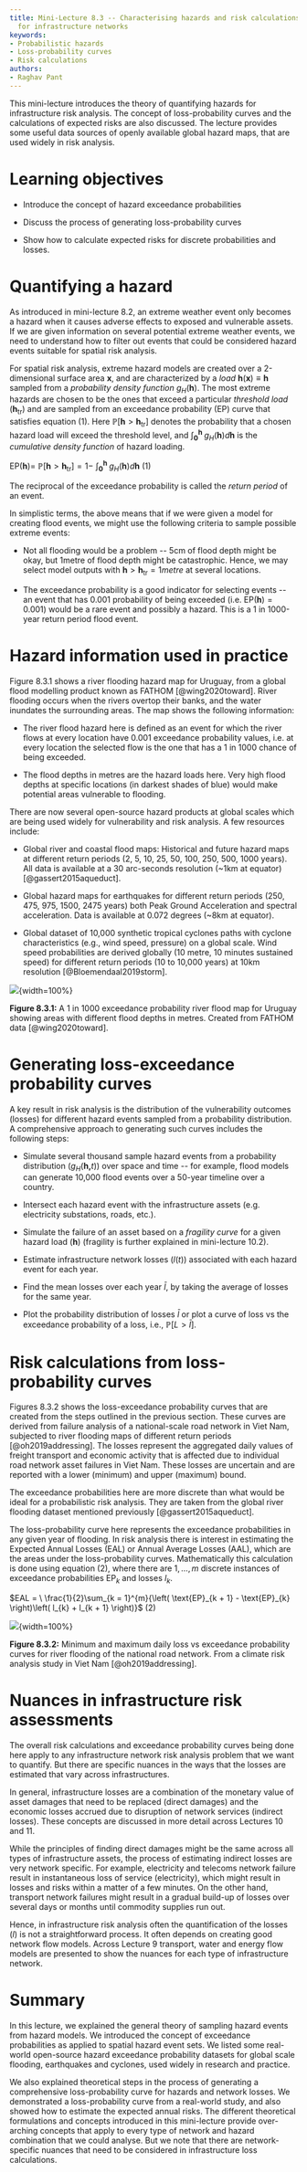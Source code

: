 ```yaml
---
title: Mini-Lecture 8.3 -- Characterising hazards and risk calculations
  for infrastructure networks
keywords:
- Probabilistic hazards
- Loss-probability curves
- Risk calculations
authors:
- Raghav Pant
---
```


This mini-lecture introduces the theory of quantifying hazards for
infrastructure risk analysis. The concept of loss-probability curves and
the calculations of expected risks are also discussed. The lecture
provides some useful data sources of openly available global hazard
maps, that are used widely in risk analysis.

# Learning objectives

- Introduce the concept of hazard exceedance probabilities

- Discuss the process of generating loss-probability curves

- Show how to calculate expected risks for discrete probabilities and losses.

# Quantifying a hazard

As introduced in mini-lecture 8.2, an extreme weather event only becomes
a hazard when it causes adverse effects to exposed and vulnerable
assets. If we are given information on several potential extreme weather
events, we need to understand how to filter out events that could be
considered hazard events suitable for spatial risk analysis.

For spatial risk analysis, extreme hazard models are created over a
2-dimensional surface area $\mathbf{x}$, and are characterized by a
*load* $\mathbf{h}\left( \mathbf{x} \right) \equiv \mathbf{h}$ sampled
from a *probability density function* $g_{H}(\mathbf{h})$. The most
extreme hazards are chosen to be the ones that exceed a particular
*threshold load* ($\mathbf{h}_{\text{tr}}$) and are sampled from an
exceedance probability (EP) curve that satisfies equation (1). Here
$\mathbb{P}\left\lbrack \mathbf{h} > \mathbf{h}_{\text{tr}} \right\rbrack$
denotes the probability that a chosen hazard load will exceed the
threshold level, and
$\int_{\mathbf{0}}^{\mathbf{h}\ }{g_{H}\left( \mathbf{h} \right)d\mathbf{h}}$
is the *cumulative density function* of hazard loading.

$\text{EP}\left( \mathbf{h} \right)\mathbb{= \ P}\left\lbrack \mathbf{h} > \mathbf{h}_{\text{tr}} \right\rbrack = 1 - \ \int_{\mathbf{0}}^{\mathbf{h}\ }{g_{H}\left( \mathbf{h} \right)d\mathbf{h}}$
(1)

The reciprocal of the exceedance probability is called the *return
period* of an event.

In simplistic terms, the above means that if we were given a model for
creating flood events, we might use the following criteria to sample
possible extreme events:

- Not all flooding would be a problem -- 5cm of flood depth might be
    okay, but 1metre of flood depth might be catastrophic. Hence, we may
    select model outputs with
    $\mathbf{h} > \mathbf{h}_{\text{tr}} = 1metre$ at several locations.

- The exceedance probability is a good indicator for selecting events
    -- an event that has 0.001 probability of being exceeded (i.e.
    $\text{EP}\left( \mathbf{h} \right) = 0.001$) would be a rare event
    and possibly a hazard. This is a 1 in 1000-year return period flood
    event.

# Hazard information used in practice

Figure 8.3.1 shows a river flooding hazard map for Uruguay, from a global flood modelling product known as FATHOM [@wing2020toward]. River flooding occurs when the rivers overtop their banks, and the water inundates the surrounding areas. The map shows the following information:

-   The river flood hazard here is defined as an event for which the river flows at every location have 0.001 exceedance probability values, i.e. at every location the selected flow is the one that has a 1 in 1000 chance of being exceeded.

-   The flood depths in metres are the hazard loads here. Very high flood depths at specific locations (in darkest shades of blue) would make potential areas vulnerable to flooding.

There are now several open-source hazard products at global scales which are being used widely for vulnerability and risk analysis. A few resources include:

-   Global river and coastal flood maps: Historical and future hazard maps at different return periods (2, 5, 10, 25, 50, 100, 250, 500, 1000 years). All data is available at a 30 arc-seconds resolution (~1km at equator) [@gassert2015aqueduct].

-   Global hazard maps for earthquakes for different return periods (250, 475, 975, 1500, 2475 years) both Peak Ground Acceleration and spectral acceleration. Data is available at 0.072 degrees (~8km at equator).

-   Global dataset of 10,000 synthetic tropical cyclones paths with cyclone characteristics (e.g., wind speed, pressure) on a global scale. Wind speed probabilities are derived globally (10 metre, 10 minutes sustained speed) for different return periods (10 to 10,000 years) at 10km resolution [@Bloemendaal2019storm].

![](assets/Figure_8.3.1.png){width=100%}

**Figure 8.3.1:** A 1 in 1000 exceedance probability river flood map for Uruguay showing areas with different flood depths in metres. Created from FATHOM data [@wing2020toward].

# Generating loss-exceedance probability curves

A key result in risk analysis is the distribution of the vulnerability
outcomes (losses) for different hazard events sampled from a probability
distribution. A comprehensive approach to generating such curves
includes the following steps:

-   Simulate several thousand sample hazard events from a probability
    distribution ($g_{H}(\mathbf{h,}t)$) over space and time -- for
    example, flood models can generate 10,000 flood events over a
    50-year timeline over a country.

-   Intersect each hazard event with the infrastructure assets (e.g.
    electricity substations, roads, etc.).

-   Simulate the failure of an asset based on a *fragility curve* for a
    given hazard load ($\mathbf{h}$) (fragility is further explained in
    mini-lecture 10.2).

-   Estimate infrastructure network losses ($l$(*t*)) associated with
    each hazard event for each year.

-   Find the mean losses over each year $\bar{l}$, by taking the
    average of losses for the same year.

-   Plot the probability distribution of losses $\bar{l}$ or plot
    a curve of loss vs the exceedance probability of a loss, i.e.,
    $\mathbb{P}\left\lbrack L > \bar{l} \right\rbrack$.

# Risk calculations from loss-probability curves

Figures 8.3.2 shows the loss-exceedance probability curves that are
created from the steps outlined in the previous section. These curves
are derived from failure analysis of a national-scale road network in
Viet Nam, subjected to river flooding maps of different return periods
[@oh2019addressing]. The losses represent the aggregated daily values
of freight transport and economic activity that is affected due to
individual road network asset failures in Viet Nam. These losses are
uncertain and are reported with a lower (minimum) and upper (maximum)
bound.

The exceedance probabilities here are more discrete than what would be
ideal for a probabilistic risk analysis. They are taken from the global
river flooding dataset mentioned previously [@gassert2015aqueduct].

The loss-probability curve here represents the exceedance probabilities
in any given year of flooding. In risk analysis there is interest in
estimating the Expected Annual Losses (EAL) or Annual Average Losses
(AAL), which are the areas under the loss-probability curves.
Mathematically this calculation is done using equation (2), where there
are $1,\ldots,m$ discrete instances of exceedance probabilities
$\text{EP}_{k}$ and losses $l_{k}$.

$EAL = \ \frac{1}{2}\sum_{k = 1}^{m}{\left( \text{EP}_{k + 1} - \text{EP}_{k} \right)\left( l_{k} + l_{k + 1} \right)}$ (2)

![](assets/Figure_8.3.2.png){width=100%}

**Figure 8.3.2:** Minimum and maximum daily loss vs exceedance
probability curves for river flooding of the national road network. From
a climate risk analysis study in Viet Nam [@oh2019addressing].

# Nuances in infrastructure risk assessments

The overall risk calculations and exceedance probability curves being
done here apply to any infrastructure network risk analysis problem that
we want to quantify. But there are specific nuances in the ways that the
losses are estimated that vary across infrastructures.

In general, infrastructure losses are a combination of the monetary
value of asset damages that need to be replaced (direct damages) and the
economic losses accrued due to disruption of network services (indirect
losses). These concepts are discussed in more detail across Lectures 10
and 11.

While the principles of finding direct damages might be the same across
all types of infrastructure assets, the process of estimating indirect
losses are very network specific. For example, electricity and telecoms
network failure result in instantaneous loss of service (electricity),
which might result in losses and risks within a matter of a few minutes.
On the other hand, transport network failures might result in a gradual
build-up of losses over several days or months until commodity supplies
run out.

Hence, in infrastructure risk analysis often the quantification of the
losses ($l$) is not a straightforward process. It often depends on
creating good network flow models. Across Lecture 9 transport, water and
energy flow models are presented to show the nuances for each type of
infrastructure network.

# Summary

In this lecture, we explained the general theory of sampling hazard
events from hazard models. We introduced the concept of exceedance
probabilities as applied to spatial hazard event sets. We listed some
real-world open-source hazard exceedance probability datasets for global
scale flooding, earthquakes and cyclones, used widely in research and
practice.

We also explained theoretical steps in the process of generating a
comprehensive loss-probability curve for hazards and network losses. We
demonstrated a loss-probability curve from a real-world study, and also
showed how to estimate the expected annual risks. The different
theoretical formulations and concepts introduced in this mini-lecture
provide over-arching concepts that apply to every type of network and
hazard combination that we could analyse. But we note that there are
network-specific nuances that need to be considered in infrastructure
loss calculations.
